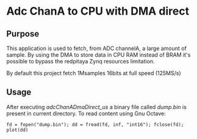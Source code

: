 # Adc ChanA to CPU with DMA direct

## Purpose

This application is used to fetch, from ADC channelA, a large amount of sample.
By using the DMA to store data in CPU RAM instead of BRAM it's possible to
bypass the redpitaya Zynq resources limitation.

By default this project fetch 1Msamples 16bits at full speed (125MS/s)

## Usage

After executing *adcChanADmaDirect_us* a binary file called *dump.bin* is
present in current directory. To read content using Gnu Octave:
```
fd = fopen("dump.bin"); dd = fread(fd, inf, "int16"); fclose(fd); plot(dd)
```
